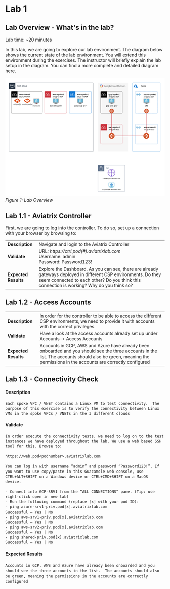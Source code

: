 # Lab 1

## Lab Overview - What's in the lab?
Lab time: ~20 minutes

In this lab, we are going to explore our lab environment. The diagram below shows the current state of the lab environment. You will extend this environment during the exercises. The instructor will briefly explain the lab setup in the diagram. You can find a more complete and detailed diagram here.

![Lab Overview](../images/lab-before.png)  
_Figure 1: Lab Overview_

## Lab 1.1 - Aviatrix Controller

First, we are going to log into the controller. To do so, set up a connection with your browser by browsing to:

<table>
  <tr>
    <td><b>Description</b></td>
    <td>Navigate and login to the Aviatrix Controller</td>
  </tr>
  <tr>
    <td><b>Validate</b></td>
    <td>URL:  <i>https://ctrl.pod(#).aviatrixlab.com</i><br>Username:  admin<br>Password:  Password123!</td>
  </tr>
  <tr>
    <td><b>Expected Results</b></td>
    <td>Explore the Dashboard. As you can see, there are already gateways deployed in different CSP environments. Do they seem connected to each other? Do you think this connection is working? Why do you think so?</td>
  </tr>
</table>

## Lab 1.2 - Access Accounts

<table>
  <tr>
    <td><b>Description</b></td>
    <td>In order for the controller to be able to access the different CSP environments, we need to provide it with accounts with the correct privileges.</td>
  </tr>
  <tr>
    <td><b>Validate</b></td>
    <td>Have a look at the access accounts already set up under Accounts -> Access Accounts</td>
  </tr>
  <tr>
    <td><b>Expected Results</b></td>
    <td>Accounts in GCP, AWS and Azure have already been onboarded and you should see the three accounts in the list.  The accounts should also be green, meaning the permissions in the accounts are correctly configured</td>
  </tr>
</table>

## Lab 1.3 - Connectivity Check

#### Description
```
Each spoke VPC / VNET contains a Linux VM to test connectivity.  The purpose of this exercise is to verify the connectivity between Linux VMs in the spoke VPCs / VNETs in the 3 different clouds
```
#### Validate
```
In order execute the connectivity tests, we need to log on to the test instances we have deployed throughout the lab. We use a web based SSH tool for this. Browse to:  
  
https://web.pod<podnumber>.aviatrixlab.com  
  
You can log in with username “admin” and password “Password123!”. If you want to use copy/paste in this Guacamole web console, use CTRL+ALT+SHIFT on a Windows device or CTRL+CMD+SHIFT on a MacOS device.  
  
- Connect into GCP-SRV1 from the “ALL CONNECTIONS” pane. (Tip: use right-click open in new tab)  
- Run the following command (replace [x] with your pod ID):  
- ping azure-srv1-priv.pod[x].aviatrixlab.com  
Successful – Yes | No  
- ping aws-srv1-priv.pod[x].aviatrixlab.com  
Successful – Yes | No  
- ping aws-srv2-priv.pod[x].aviatrixlab.com  
Successful – Yes | No  
- ping shared-priv.pod[x].aviatrixlab.com  
Successful – Yes | No
```
#### Expected Results
```Accounts in GCP, AWS and Azure have already been onboarded and you should see the three accounts in the list.  The accounts should also be green, meaning the permissions in the accounts are correctly configured```


